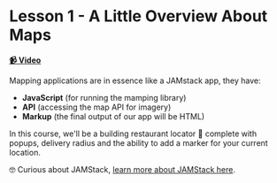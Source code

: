 # Lesson 1 - A Little Overview About Maps

**[📹 Video](https://egghead.io/lessons/egghead-lesson-1---a-little-overview-about-maps)**

Mapping applications are in essence like a JAMstack app, they have:

- **JavaScript** (for running the mamping library)
- **API** (accessing the map API for imagery)
- **Markup** (the final output of our app will be HTML)

In this course, we'll be a building restaurant locator 💪 complete with popups, delivery radius and the ability to add a marker for your current location.

🤓 Curious about JAMStack, [learn more about JAMStack here](https://jamstack.wtf/).
